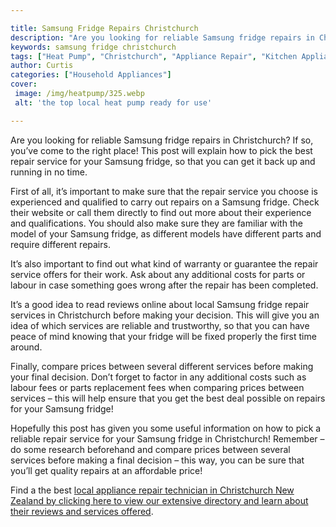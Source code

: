 ```yaml
---

title: Samsung Fridge Repairs Christchurch
description: "Are you looking for reliable Samsung fridge repairs in Christchurch? If so, you’ve come to the right place! This post will explain...get the full scoop"
keywords: samsung fridge christchurch
tags: ["Heat Pump", "Christchurch", "Appliance Repair", "Kitchen Appliances", "Appliance Brand"]
author: Curtis
categories: ["Household Appliances"]
cover: 
 image: /img/heatpump/325.webp
 alt: 'the top local heat pump ready for use'

---
```


Are you looking for reliable Samsung fridge repairs in Christchurch? If so, you’ve come to the right place! This post will explain how to pick the best repair service for your Samsung fridge, so that you can get it back up and running in no time. 

First of all, it’s important to make sure that the repair service you choose is experienced and qualified to carry out repairs on a Samsung fridge. Check their website or call them directly to find out more about their experience and qualifications. You should also make sure they are familiar with the model of your Samsung fridge, as different models have different parts and require different repairs. 

It’s also important to find out what kind of warranty or guarantee the repair service offers for their work. Ask about any additional costs for parts or labour in case something goes wrong after the repair has been completed. 

It’s a good idea to read reviews online about local Samsung fridge repair services in Christchurch before making your decision. This will give you an idea of which services are reliable and trustworthy, so that you can have peace of mind knowing that your fridge will be fixed properly the first time around. 

Finally, compare prices between several different services before making your final decision. Don’t forget to factor in any additional costs such as labour fees or parts replacement fees when comparing prices between services – this will help ensure that you get the best deal possible on repairs for your Samsung fridge! 

Hopefully this post has given you some useful information on how to pick a reliable repair service for your Samsung fridge in Christchurch! Remember – do some research beforehand and compare prices between several services before making a final decision – this way, you can be sure that you’ll get quality repairs at an affordable price!

Find a the best <a href="/pages/appliance-repair-technicians/new-zealand/christchurch/">local appliance repair technician in Christchurch New Zealand by clicking here to view our extensive directory and learn about their reviews and services offered</a>.

